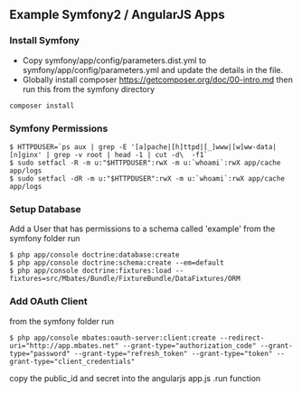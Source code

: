 ## Example Symfony2 / AngularJS Apps

### Install Symfony
- Copy symfony/app/config/parameters.dist.yml to symfony/app/config/parameters.yml and update the details in the file.
- Globally install composer https://getcomposer.org/doc/00-intro.md then run this from the symfony directory

```
composer install
```

### Symfony Permissions

```
$ HTTPDUSER=`ps aux | grep -E '[a]pache|[h]ttpd|[_]www|[w]ww-data|[n]ginx' | grep -v root | head -1 | cut -d\  -f1`
$ sudo setfacl -R -m u:"$HTTPDUSER":rwX -m u:`whoami`:rwX app/cache app/logs
$ sudo setfacl -dR -m u:"$HTTPDUSER":rwX -m u:`whoami`:rwX app/cache app/logs
```

### Setup Database

Add a User that has permissions to a schema called 'example' 
from the symfony folder run

```
$ php app/console doctrine:database:create
$ php app/console doctrine:schema:create --em=default
$ php app/console doctrine:fixtures:load --fixtures=src/Mbates/Bundle/FixtureBundle/DataFixtures/ORM
```

### Add OAuth Client

from the symfony folder run

```
$ php app/console mbates:oauth-server:client:create --redirect-uri="http://app.mbates.net" --grant-type="authorization_code" --grant-type="password" --grant-type="refresh_token" --grant-type="token" --grant-type="client_credentials"
```

copy the public_id and secret into the angularjs app.js .run function
